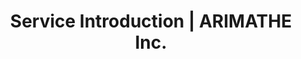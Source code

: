 ---
title: "Service Introduction | ARIMATHE Inc."
meta_title: "Service Introduction"
description: "Introducing the services of ARIMATHE Inc."
draft: false

# Features
features:
  - title: "EC Total Sales Management System"
    image: "/images/ama_ec_to_capture.png"
    content: "A system optimized for domestic and international sales"
    bulletpoints:
      - "Integrated management of WMS, OMS, TMS, and CMS in a single system"
      - "Inventory location and quantity management using QR/barcodes"
      - "Shipping carrier integration: Sagawa Express, Kuroneko, Japan Post, DHL, Fedex, Hanjin, CJ, in-house delivery"
      - "Marketplace integration: Rakuten, AMAZON JP, Shopify, Yahoo Shop, LINEGIFT, Korean mall, Chinese mall, US mall, ARICART (in-house system)"
      - "Claim prevention through shipment video management system"
    button:
      enable: true
      label: "Learn More"
      link: "https://ama.ec-to.com"

  - title: "My Entry Event Management System"
    image: "/images/myentry_capture.png"
    content: "Event management system for special events"
    bulletpoints:
      - "QR ticket system (QR issuance, entry/exit management, data management)"
      - "Japanese ticketing system (Lawson, Seven-Eleven, FamilyMart)"
      - "Entry management system (supports pre-draw, post-draw, and event-specific random draws)"
      - "Event management tailored to performances"
    button:
      enable: true
      label: "Learn More"
      link: "https://myentry.jp"

  - title: "ARICART"
    image: "/images/service_3.png"
    content: "Infinitely scalable in-house EC site building solution"
    bulletpoints:
      - "Flexible response to surges in users with MSA design (no concurrent access limit)"
      - "Smooth search with the latest technical SEO implementation"
      - "Safe with web security measures based on OWASP PL3"
      - "Site speed optimization using Smart Shield + Argo + Smart Cache"
      - "Integrated marketing, order, shipping, and CS by linking with EC TOTAL"
    button:
      enable: true
      label: "Contact Us"
      link: "/contact"

  - title: "A Play City"
    image: "/images/aplaycity_capture.png"
    content: "Private live streaming"
    bulletpoints:
      - "Create public/private/invite-only channels"
      - "Supports up to 10 million concurrent viewers without issues"
      - "Supports RTMP, SRT, and VOD"
      - "Supports 1080p and 4K"
    button:
       enable: true
       label: "Learn More"
       link: "https://intro.aplay.city/"

  - title: "Other Projects"
    image: "/images/service_4.png"
    content: "Projects not introduced on this page"
    bulletpoints:
      - "Subtitle translation management system: Generates multilingual subtitles for PPT by entering the original document"
      - "Delivery tracking management system: Real-time delivery tracking for major carriers in Japan, Korea, China, USA, and Europe"
      - "RPAGRAM: RPA creation system easy for beginners (can be linked with DB, mail, authentication, and data management)"
      - "Inquiry management system: Integrated management of phone, email, and chat"
      - "In-house chat system: Securely installed on in-house servers to prevent data leakage and ensure safe use"
      - "Import/export and customs management system: Smoothly handles customs operations for import/export"
      - "App development for iOS, Android, Windows, and Mac"
      - "System-wide security check and load testing, security audit system"
      - "Detection system for source code vulnerabilities and improvements in developed projects (regardless of programming language)"
    button:
      enable: true
      label: "Contact Us"
      link: "/contact"
---